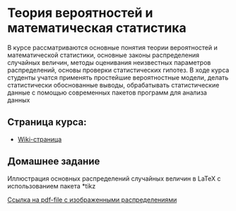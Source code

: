 # Теория вероятностей и математическая статистика

В курсе рассматриваются основные понятия теории вероятностей и математической статистики, основные законы распределения случайных величин, методы оценивания неизвестных параметров распределений, основы проверки статистических гипотез. В ходе курса студенты учатся применять простейшие вероятностные модели, делать статистически обоснованные выводы, обрабатывать статистические данные с помощью современных пакетов программ для анализа данных

## Страница курса:

* [Wiki-страница](http://wiki.cs.hse.ru/%D0%A2%D0%B5%D0%BE%D1%80%D0%B8%D1%8F_%D0%B2%D0%B5%D1%80%D0%BE%D1%8F%D1%82%D0%BD%D0%BE%D1%81%D1%82%D0%B5%D0%B9_%D0%B8_%D0%BC%D0%B0%D1%82%D0%B5%D0%BC%D0%B0%D1%82%D0%B8%D1%87%D0%B5%D1%81%D0%BA%D0%B0%D1%8F_%D1%81%D1%82%D0%B0%D1%82%D0%B8%D1%81%D1%82%D0%B8%D0%BA%D0%B0,_%D1%84%D1%8D%D0%BD,_2019-2020)

## Домашнее задание

Иллюстрация основных распределений случайных величин в LaTeX с использованием пакета *tikz

[Ссылка на pdf-file с изображенными распределениями](https://github.com/myupeshkov/Probability_and_statistics/blob/main/distributions_illustration/Illustrations_tex.pdf)
